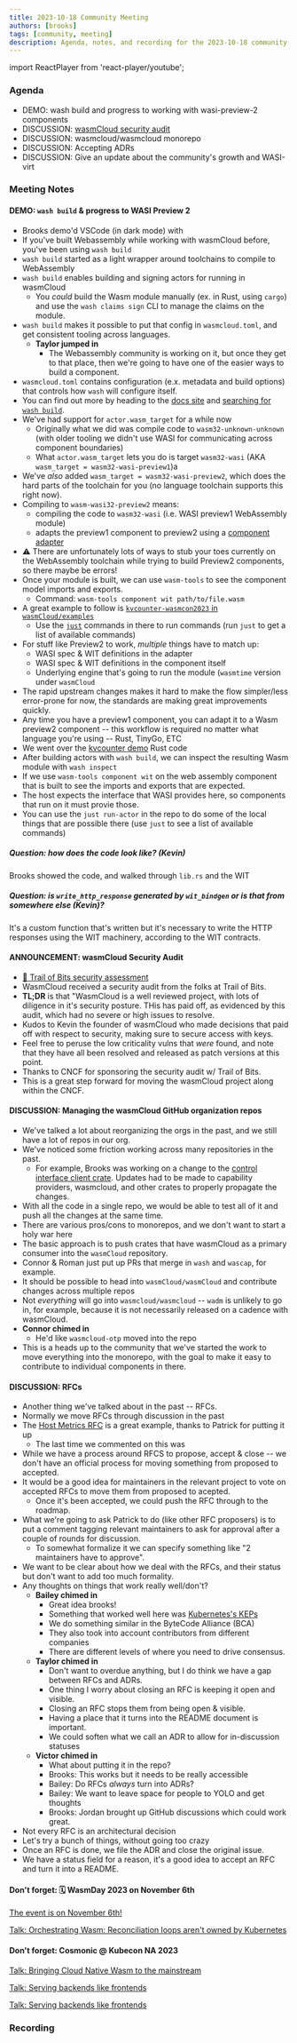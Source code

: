 ```yaml
---
title: 2023-10-18 Community Meeting
authors: [brooks]
tags: [community, meeting]
description: Agenda, notes, and recording for the 2023-10-18 community meeting
---
```


import ReactPlayer from 'react-player/youtube';

### Agenda

- DEMO: wash build and progress to working with wasi-preview-2 components
- DISCUSSION: [wasmCloud security audit](https://ostif.org/ostif-has-completed-a-security-audit-of-wasmcloud/)
- DISCUSSION: wasmcloud/wasmcloud monorepo
- DISCUSSION: Accepting ADRs
- DISCUSSION: Give an update about the community's growth and WASI-virt

<!--truncate-->

### Meeting Notes

#### DEMO: `wash build` & progress to WASI Preview 2

- Brooks demo'd VSCode (in dark mode) with
- If you've built Webassembly while working with wasmCloud before, you've been using `wash build`
- `wash build` started as a light wrapper around toolchains to compile to WebAssembly
- `wash build` enables building and signing actors for running in wasmCloud
  - You *could* build the Wasm module manually (ex. in Rust, using `cargo`) and use the `wash claims sign` CLI to manage the claims on the module.
- `wash build` makes it possible to put that config in `wasmcloud.toml`, and get consistent tooling across languages.
  - **Taylor jumped in**
    - The Webassembly community is working on it, but once they get to that place, then we're going to have one of the easier ways to build a component.
- `wasmcloud.toml` contains configuration (e.x. metadata and build options) that controls how `wash` will configure itself.
- You can find out more by heading to the [docs site][wasmcloud-docs] and [searching for `wash build`][wash-build-config].
- We've had support for `actor.wasm_target` for a while now
  - Originally what we did was compile code to `wasm32-unknown-unknown` (with older tooling we didn't use WASI for communicating across component boundaries)
  - What `actor.wasm_target` lets you do is target `wasm32-wasi` (AKA `wasm_target = wasm32-wasi-preview1`)a
- We've *also* added `wasm_target = wasm32-wasi-preview2`, which does the hard parts of the toolchain for you (no language toolchain supports this right now).
- Compiling to `wasm-wasi32-preview2` means:
  - compiling the code to `wasm32-wasi` (i.e. WASI preview1 WebAssembly module)
  - adapts the preview1 component to preview2 using a [component adapter][wasmtime-component-adapter]
- ⚠ There are unfortunately lots of ways to stub your toes currently on the WebAssembly toolchain while trying to build Preview2 components, so there maybe be errors!
- Once your module is built, we can use `wasm-tools` to see the component model imports and exports.
  - Command: `wasm-tools component wit path/to/file.wasm`
- A great example to follow is [`kvcounter-wasmcon2023` in `wasmCloud/examples`](https://github.com/wasmCloud/examples/tree/main/actor/kvcounter-wasmcon2023)
  - Use the [`just`][just] commands in there to run commands (run `just` to get a list of available commands)
- For stuff like Preview2 to work, *multiple* things have to match up:
  - WASI spec & WIT definitions in the adapter
  - WASI spec & WIT definitions in the component itself
  - Underlying engine that's going to run the module (`wasmtime` version under `wasmCloud`
- The rapid upstream changes makes it hard to make the flow simpler/less error-prone for now, the standards are making great improvements quickly.
- Any time you have a preview1 component, you can adapt it to a Wasm preview2 component -- this workflow is required no matter what language you're using -- Rust, TinyGo, ETC
- We went over the [kvcounter demo](https://github.com/wasmCloud/examples/tree/main/actor/kvcounter-wasmcon2023) Rust code
- After building actors with `wash build`, we can inspect the resulting Wasm module with `wash inspect`
- If we use `wasm-tools component wit` on the web assembly component that is built to see the imports and exports that are expected.
- The host expects the interface that WASI provides here, so components that run on it must provie those.
- You can use the `just run-actor` in the repo to do some of the local things that are possible there (use `just` to see a list of available commands)

##### Question: how does the code look like? (Kevin)

Brooks showed the code, and walked through `lib.rs` and the WIT

##### Question: is `write_http_response` generated by `wit_bindgen` or is that from somewhere else (Kevin)?

It's a custom function that's written but it's necessary to write the HTTP responses using the WIT machinery, according to the WIT contracts.

[wasmcloud-docs]: https://wasmcloud.com/docs/intro
[wash-build-config]: https://wasmcloud.com/docs/fundamentals/workflow/config#wash-build
[wasmtime-component-adapter]: https://github.com/bytecodealliance/wasmtime/tree/main/crates/wasi-preview1-component-adapter
[just]: https://github.com/casey/just

#### ANNOUNCEMENT: wasmCloud Security Audit

- [📖 Trail of Bits security assessment](https://ostif.org/wp-content/uploads/2023/10/wasmcloud-audit-ostif-trail-of-bits-final.pdf)
- WasmCloud received a security audit from the folks at Trail of Bits.
- **TL;DR** is that "WasmCloud is a well reviewed project, with lots of diligence in it's security posture. THis has paid off, as evidenced by this audit, which had no severe or high issues to resolve.
- Kudos to Kevin the founder of wasmCloud who made decisions that paid off with respect to security, making sure to secure access with keys.
- Feel free to peruse the low criticality vulns that *were* found, and note that they have all been resolved and released as patch versions at this point.
- Thanks to CNCF for sponsoring the security audit w/ Trail of Bits.
- This is a great step forward for moving the wasmCloud project along within the CNCF.

#### DISCUSSION: Managing the wasmCloud GitHub organization repos

- We've talked a lot about reorganizing the orgs in the past, and we still have a lot of repos in our org.
- We've noticed some friction working across many repositories in the past.
  - For example, Brooks was working on a change to the [control interface client crate](https://github.com/wasmCloud/control-interface-client). Updates had to be made to capability providers, wasmcloud, and other crates to properly propagate the changes.
- With all the code in a single repo, we would be able to test all of it and push all the changes at the same time.
- There are various pros/cons to monorepos, and we don't want to start a holy war here
- The basic approach is to push crates that have wasmCloud as a primary consumer into the `wasmCloud` repository.
- Connor & Roman just put up PRs that merge in `wash` and `wascap`, for example.
- It should be possible to head into `wasmCloud/wasmCloud` and contribute changes across multiple repos
- Not *everything* will go into `wasmcloud/wasmcloud` -- `wadm` is unlikely to go in, for example, because it is not necessarily released on a cadence with wasmCloud.
- **Connor chimed in**
  - He'd like `wasmcloud-otp` moved into the repo
- This is a heads up to the community that we've started the work to move everything into the monorepo, with the goal to make it easy to contribute to individual components in there.

#### DISCUSSION: RFCs

- Another thing we've talked about in the past -- RFCs.
- Normally we move RFCs through discussion in the past
- The [Host Metrics RFC](https://github.com/wasmCloud/wasmCloud/issues/664) is a great example, thanks to Patrick for putting it up
  - The last time we commented on this was
- While we have a process around RFCS to propose, accept & close -- we don't have an official process for moving something from proposed to accepted.
- It would be a good idea for maintainers in the relevant project to vote on accepted RFCs to move them from proposed to acepted.
  - Once it's been accepted, we could push the RFC through to the roadmap.
- What we're going to ask Patrick to do (like other RFC proposers) is to put a comment tagging relevant maintainers to ask for approval after a couple of rounds for discussion.
  - To somewhat formalize it we can specify something like "2 maintainers have to approve".
- We want to be clear about how we deal with the RFCs, and their status but don't want to add too much formality.
- Any thoughts on things that work really well/don't?
  - **Bailey chimed in**
    - Great idea brooks!
    - Something that worked well here was [Kubernetes's KEPs](https://github.com/kubernetes/enhancements/blob/master/keps/sig-architecture/0000-kep-process/README.md)
    - We do something similar in the ByteCode Alliance (BCA)
    - They also took into account contributors from different companies
    - There are different levels of where you need to drive consensus.
  - **Taylor chimed in**
    - Don't want to overdue anything, but I do think we have a gap between RFCs and ADRs.
    - One thing I worry about closing an RFC is keeping it open and visible.
    - Closing an RFC stops them from being open & visible.
    - Having a place that it turns into the README document is important.
    - We could soften what we call an ADR to allow for in-discussion statuses
  - **Victor chimed in**
    - What about putting it in the repo?
    - Brooks: This works but it needs to be really accessible
    - Bailey: Do RFCs *always* turn into ADRs?
    - Bailey: We want to leave space for people to YOLO and get thoughts
    - Brooks: Jordan brought up GitHub discussions which could work great.
- Not every RFC is an architectural decision
- Let's try a bunch of things, without going too crazy
- Once an RFC is done, we file the ADR and close the original issue.
- We have a status field for a reason, it's a good idea to accept an RFC and turn it into a README.

#### Don't forget: 🗓 WasmDay 2023 on November 6th

[The event is on November 6th!](https://events.linuxfoundation.org/kubecon-cloudnativecon-north-america/co-located-events/cloud-native-wasm-day/)

[Talk: Orchestrating Wasm: Reconciliation loops aren't owned by Kubernetes](https://events.linuxfoundation.org/kubecon-cloudnativecon-north-america/co-located-events/cncf-hosted-co-located-schedule/)

#### Don't forget: Cosmonic @ Kubecon NA 2023

[Talk: Bringing Cloud Native Wasm to the mainstream](https://kccncna2023.sched.com/event/1RQZf/bringing-cloud-native-wasm-to-the-mainstream-with-wasm-working-group-shivay-lamba-meilisearch-kevin-hoffman-cosmonic?iframe=no&w=100%&sidebar=yes&bg=no)

[Talk: Serving backends like frontends](https://kccncna2023.sched.com/event/1R2r8/delivering-backends-like-frontends-with-webassembly-brooks-townsend-cosmonic?iframe=no&w=100%&sidebar=yes&bg=no)

[Talk: Serving backends like frontends](https://kccncna2023.sched.com/event/1R2r8/delivering-backends-like-frontends-with-webassembly-brooks-townsend-cosmonic?iframe=no&w=100%&sidebar=yes&bg=no)

### Recording

<ReactPlayer url='https://www.youtube.com/watch?v=qaqkbAXfKIA' controls />

